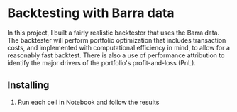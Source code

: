 # Backtesting with Barra data
In this project, I built a fairly realistic backtester that uses the Barra data. The backtester will perform portfolio optimization that includes transaction costs, and implemented with computational efficiency in mind, to allow for a reasonably fast backtest. There is also a use of performance attribution to identify the major drivers of the portfolio's profit-and-loss (PnL).

## Installing
1. Run each cell in Notebook and follow the results
